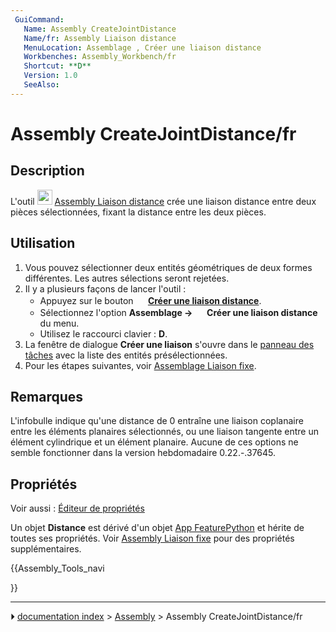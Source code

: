 ```yaml
---
 GuiCommand:
   Name: Assembly CreateJointDistance
   Name/fr: Assembly Liaison distance
   MenuLocation: Assemblage , Créer une liaison distance
   Workbenches: Assembly_Workbench/fr
   Shortcut: **D**
   Version: 1.0
   SeeAlso: 
---
```


# Assembly CreateJointDistance/fr

## Description

L\'outil <img alt="" src=images/Assembly_CreateJointDistance.svg  style="width:24px;"> [Assembly Liaison distance](Assembly_CreateJointDistance/fr.md) crée une liaison distance entre deux pièces sélectionnées, fixant la distance entre les deux pièces.



## Utilisation

1.  Vous pouvez sélectionner deux entités géométriques de deux formes différentes. Les autres sélections seront rejetées.
2.  Il y a plusieurs façons de lancer l\'outil :
    -   Appuyez sur le bouton **<img src="images/Assembly_CreateJointDistance.svg" width=16px> [Créer une liaison distance](Assembly_CreateJointDistance/fr.md)**.
    -   Sélectionnez l\'option **Assemblage → <img src="images/Assembly_CreateJointDistance.svg" width=16px> Créer une liaison distance** du menu.
    -   Utilisez le raccourci clavier : **D**.
3.  La fenêtre de dialogue **Créer une liaison** s\'ouvre dans le [panneau des tâches](Task_panel/fr.md) avec la liste des entités présélectionnées.
4.  Pour les étapes suivantes, voir [Assemblage Liaison fixe](Assembly_CreateJointFixed/fr#Utilisation.md).



## Remarques

L\'infobulle indique qu\'une distance de 0 entraîne une liaison coplanaire entre les éléments planaires sélectionnés, ou une liaison tangente entre un élément cylindrique et un élément planaire. Aucune de ces options ne semble fonctionner dans la version hebdomadaire 0.22.-.37645.



## Propriétés

Voir aussi : [Éditeur de propriétés](Property_editor/fr.md)

Un objet **Distance** est dérivé d\'un objet [App FeaturePython](App_FeaturePython/fr.md) et hérite de toutes ses propriétés. Voir [Assembly Liaison fixe](Assembly_CreateJointFixed/fr#Propriétés.md) pour des propriétés supplémentaires.





{{Assembly_Tools_navi

}}



---
⏵ [documentation index](../README.md) > [Assembly](Assembly_Workbench.md) > Assembly CreateJointDistance/fr

